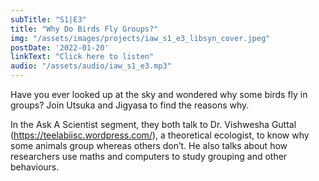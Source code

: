 ```yaml
---
subTitle: "S1|E3" 
title: "Why Do Birds Fly Groups?"
img: "/assets/images/projects/iaw_s1_e3_libsyn_cover.jpeg"
postDate: '2022-01-20'
linkText: "Click here to listen"
audio: "/assets/audio/iaw_s1_e3.mp3"
---
```


Have you ever looked up at the sky and wondered why some birds fly in groups? Join Utsuka and Jigyasa to find the reasons why. 

In the Ask A Scientist segment, they both talk to Dr. Vishwesha Guttal (https://teelabiisc.wordpress.com/), a theoretical ecologist, to know why some animals group whereas others don’t. He also talks about how researchers use maths and computers to study grouping and other behaviours.

